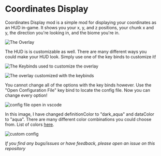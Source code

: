 # Coordinates Display
Coordinates Display mod is a simple mod for displaying your coordinates as an HUD in-game. It shows you your x, y, and z positions, your chunk x and y, the direction you're looking in, and the biome you're in.

![The Overlay](https://github.com/Boxadactle/coordinates-display/blob/main/img/overlay.png?raw=true)

The HUD is is customizable as well. There are many different ways you could make your HUD look. Simply use one of the key binds to customize it!

![The Keybinds used to customize the overlay](https://github.com/Boxadactle/coordinates-display/blob/main/img/controls.png?raw=true)

![The overlay customized with the keybinds](https://github.com/Boxadactle/coordinates-display/blob/main/img/overlay1.png?raw=true)

You cannot change all of the options with the key binds however. Use the "Open Configuration File" key bind to locate the config file. Now you can change every option!

![config file open in vscode](https://github.com/Boxadactle/coordinates-display/blob/main/img/configfile.png?raw=true)



In this image, I have changed definitionColor to "dark_aqua" and dataColor to "aqua". There are many different color combinations you could choose from. List of colors [here](https://www.digminecraft.com/lists/color_list_pc.php).

![custom config](https://github.com/Boxadactle/coordinates-display/blob/main/img/overlay2.png?raw=true)





*If you find any bugs/issues or have feedback, please open an issue on this repository*
